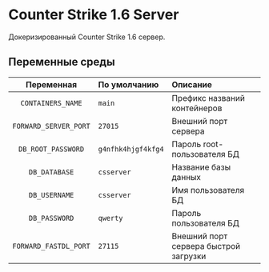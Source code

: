 # Counter Strike 1.6 Server

Докеризированный Counter Strike 1.6 сервер.

## Переменные среды

| Переменная            | По умолчанию          | Описание
| :---:                 | :---                  | :---
| `CONTAINERS_NAME`     | `main`                | Префикс названий контейнеров
| `FORWARD_SERVER_PORT` | `27015`               | Внешний порт сервера
| `DB_ROOT_PASSWORD`    | `g4nfhk4hjgf4kfg4`    | Пароль root-пользователя БД
| `DB_DATABASE`         | `csserver`            | Название базы данных
| `DB_USERNAME`         | `csserver`            | Имя пользователя БД
| `DB_PASSWORD`         | `qwerty`              | Пароль пользователя БД
| `FORWARD_FASTDL_PORT` | `27115`               | Внешний порт сервера быстрой загрузки
